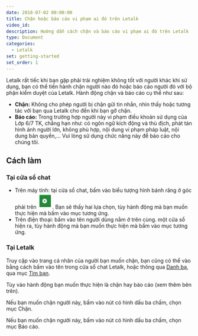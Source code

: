 ```yaml
---
date: 2018-07-02 00:00:00
title: Chặn hoặc báo cáo vi phạm ai đó trên Letalk
video_id:
description: Hướng dẫn cách chặn và báo cáo vi phạm ai đó trên Letalk
type: Document
categories:
  - Letalk
set: getting-started
set_order: 1
---
```


Letalk rất tiếc khi bạn gặp phải trải nghiệm kh&ocirc;ng tốt với người kh&aacute;c khi sử dụng, bạn c&oacute; thể tiến h&agrave;nh chặn người n&agrave;o đ&oacute; hoặc b&aacute;o c&aacute;o người đ&oacute; với bộ phận kiểm duyệt của Letalk. H&agrave;nh động chặn v&agrave; b&aacute;o c&aacute;o cụ thể như sau:

* **Chặn:**&nbsp;Kh&ocirc;ng cho ph&eacute;p người bị chặn gửi tin nhắn, nh&igrave;n thấy hoặc tương t&aacute;c với bạn qua Letalk cho đến khi bạn gỡ chặn.
* **B&aacute;o c&aacute;o:** Trong trường hợp người n&agrave;y vi phạm điều khoản sử dụng của Lớp 6/7 TK, chẳng hạn như: c&oacute; ng&ocirc;n ngữ k&iacute;ch động v&agrave; th&ugrave; địch, ph&aacute;t t&aacute;n h&igrave;nh ảnh người lớn, kh&ocirc;ng ph&ugrave; hợp, nội dung vi phạm ph&aacute;p luật, nội dung bản quyền,… Vui l&ograve;ng sử dụng chức năng n&agrave;y để b&aacute;o c&aacute;o cho ch&uacute;ng t&ocirc;i.

## C&aacute;ch l&agrave;m

### Tại cửa sổ chat

* Tr&ecirc;n m&aacute;y t&iacute;nh: tại cửa sổ chat, bấm v&agrave;o biểu tượng h&igrave;nh b&aacute;nh răng ở g&oacute;c phải tr&ecirc;n &nbsp;![](/uploads/capture.PNG)&nbsp;. Bạn sẽ thấy hai lựa chọn, t&ugrave;y h&agrave;nh động m&agrave; bạn muốn thực hiện m&agrave; bấm v&agrave;o mục tương ứng.
* Tr&ecirc;n điện thoại: bấm v&agrave;o t&ecirc;n người d&ugrave;ng nằm ở tr&ecirc;n c&ugrave;ng. một cửa sổ hiện ra, t&ugrave;y h&agrave;nh động m&agrave; bạn muốn thực hiện m&agrave; bấm v&agrave;o mục tương ứng.

### Tại Letalk

Truy cập v&agrave;o trang c&aacute; nh&acirc;n của người bạn muốn chặn, bạn cũng c&oacute; thể v&agrave;o bằng c&aacute;ch bấm v&agrave;o t&ecirc;n trong cửa sổ chat Letalk, hoặc th&ocirc;ng qua [Danh bạ](/letalk/t%C3%ACm-ki%E1%BA%BFm-li%C3%AAn-l%E1%BA%A1c-v%C3%A0-b%E1%BA%A1n-b%C3%A8-trong-danh-b%E1%BA%A1-letalk/), qua mục [T&igrave;m bạn](/letalk/t%C3%ACm-ki%E1%BA%BFm-li%C3%AAn-l%E1%BA%A1c-v%C3%A0-b%E1%BA%A1n-b%C3%A8-trong-danh-b%E1%BA%A1-letalk/).

T&ugrave;y v&agrave;o h&agrave;nh động bạn muốn thực hiện l&agrave; chặn hay b&aacute;o c&aacute;o (xem th&ecirc;m b&ecirc;n tr&ecirc;n).

Nếu bạn muốn chặn người n&agrave;y, bấm v&agrave;o n&uacute;t c&oacute; h&igrave;nh dấu ba chấm, chọn mục Chặn.

Nếu bạn muốn chặn người n&agrave;y, bấm v&agrave;o n&uacute;t c&oacute; h&igrave;nh dấu ba chấm, chọn mục B&aacute;o c&aacute;o.

&nbsp;

# #